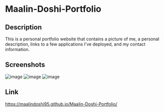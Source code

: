 # Maalin-Doshi-Portfolio

## Description
This is a personal portfolio website that contains a picture of me, a personal description, links to a few applications I've deployed, and my contact information.

## Screenshots
![image](https://user-images.githubusercontent.com/102562039/186545855-591c2e65-827a-426d-809f-139e678340ca.png)
![image](https://user-images.githubusercontent.com/102562039/186545887-646b11bb-b3a5-402d-ad2f-5fbc5cf37399.png)
![image](https://user-images.githubusercontent.com/102562039/186545896-7346642d-5760-4eff-904d-57f6647aeb66.png)

## Link
https://maalindoshi95.github.io/Maalin-Doshi-Portfolio/
